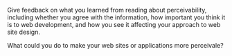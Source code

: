 Give feedback on what you learned from reading about perceivability, including whether you agree with the information, how important you think it is to web development, and how you see it affecting your approach to web site design.  


What could you do to make your web sites or applications more perceivale?
